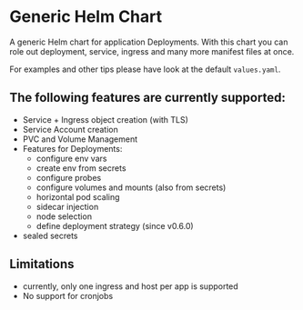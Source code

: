 # Generic Helm Chart

 
A generic Helm chart for application Deployments. With this chart you can role out deployment, service, ingress and many more manifest files at once.

For examples and other tips please have look at the default `values.yaml`.

## The following features are currently supported:
- Service + Ingress object creation (with TLS)
- Service Account creation
- PVC and Volume Management
- Features for Deployments:
    - configure env vars
    - create env from secrets
    - configure probes
    - configure volumes and mounts (also from secrets)
    - horizontal pod scaling
    - sidecar injection
    - node selection
    - define deployment strategy (since v0.6.0)
- sealed secrets

## Limitations
- currently, only one ingress and host per app is supported
- No support for cronjobs
